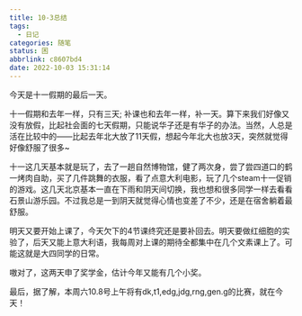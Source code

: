 ```yaml
---
title: 10-3总结
tags:
  - 日记
categories: 随笔
status: 困
abbrlink: c8607bd4
date: 2022-10-03 15:31:14
---
```


今天是十一假期的最后一天。

<!-- more -->

十一假期和去年一样，只有三天; 补课也和去年一样，补一天。算下来我们好像又没有放假，比起社会面的七天假期，只能说华子还是有华子的办法。当然，人总是活在比较中的——比起去年北大放了11天假，想起今年北大也放3天，突然就觉得好像舒服了很多~

十一这几天基本就是玩了，去了一趟自然博物馆，健了两次身，尝了尝四道口的鹤一烤肉自助，买了几件跳舞的衣服，看了点意大利电影，玩了几个steam十一促销的游戏。这几天北京基本一直在下雨和阴天间切换，我也想和很多同学一样去看看石景山游乐园。不过我总是一到阴天就觉得心情也变差了不少，还是在宿舍躺着最舒服。

明天又要开始上课了，今天欠下的4节课终究还是要补回去。明天要做红细胞的实验了，后天又能上意大利语，我每周对上课的期待全都集中在几个文素课上了。可能这就是大四同学的日常。

嗷对了，这两天申了奖学金，估计今年又能有几个小奖。

最后，据了解，本周六10.8号上午将有dk,t1,edg,jdg,rng,gen.g的比赛，就在今天！
